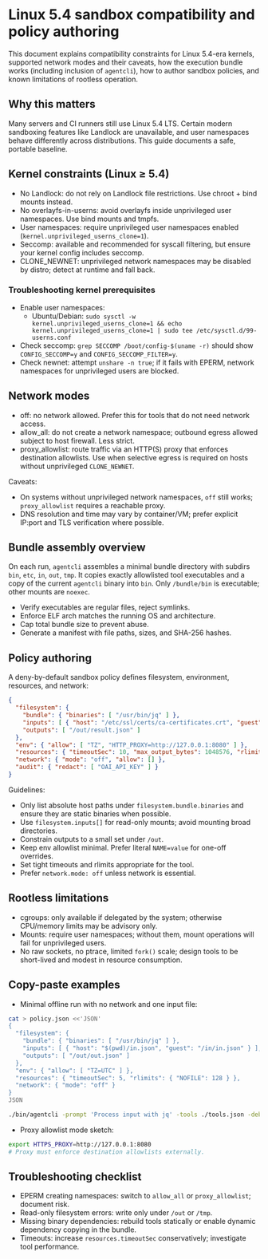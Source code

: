 # Linux 5.4 sandbox compatibility and policy authoring

This document explains compatibility constraints for Linux 5.4-era kernels, supported network modes and their caveats, how the execution bundle works (including inclusion of `agentcli`), how to author sandbox policies, and known limitations of rootless operation.

## Why this matters

Many servers and CI runners still use Linux 5.4 LTS. Certain modern sandboxing features like Landlock are unavailable, and user namespaces behave differently across distributions. This guide documents a safe, portable baseline.

## Kernel constraints (Linux ≥ 5.4)

- No Landlock: do not rely on Landlock file restrictions. Use chroot + bind mounts instead.
- No overlayfs-in-userns: avoid overlayfs inside unprivileged user namespaces. Use bind mounts and tmpfs.
- User namespaces: require unprivileged user namespaces enabled (`kernel.unprivileged_userns_clone=1`).
- Seccomp: available and recommended for syscall filtering, but ensure your kernel config includes seccomp.
- CLONE_NEWNET: unprivileged network namespaces may be disabled by distro; detect at runtime and fall back.

### Troubleshooting kernel prerequisites

- Enable user namespaces:
  - Ubuntu/Debian: `sudo sysctl -w kernel.unprivileged_userns_clone=1 && echo kernel.unprivileged_userns_clone=1 | sudo tee /etc/sysctl.d/99-userns.conf`
- Check seccomp: `grep SECCOMP /boot/config-$(uname -r)` should show `CONFIG_SECCOMP=y` and `CONFIG_SECCOMP_FILTER=y`.
- Check newnet: attempt `unshare -n true`; if it fails with EPERM, network namespaces for unprivileged users are blocked.

## Network modes

- off: no network allowed. Prefer this for tools that do not need network access.
- allow_all: do not create a network namespace; outbound egress allowed subject to host firewall. Less strict.
- proxy_allowlist: route traffic via an HTTP(S) proxy that enforces destination allowlists. Use when selective egress is required on hosts without unprivileged `CLONE_NEWNET`.

Caveats:
- On systems without unprivileged network namespaces, `off` still works; `proxy_allowlist` requires a reachable proxy.
- DNS resolution and time may vary by container/VM; prefer explicit IP:port and TLS verification where possible.

## Bundle assembly overview

On each run, `agentcli` assembles a minimal bundle directory with subdirs `bin`, `etc`, `in`, `out`, `tmp`. It copies exactly allowlisted tool executables and a copy of the current `agentcli` binary into `bin`. Only `/bundle/bin` is executable; other mounts are `noexec`.

- Verify executables are regular files, reject symlinks.
- Enforce ELF arch matches the running OS and architecture.
- Cap total bundle size to prevent abuse.
- Generate a manifest with file paths, sizes, and SHA-256 hashes.

## Policy authoring

A deny-by-default sandbox policy defines filesystem, environment, resources, and network:

```json
{
  "filesystem": {
    "bundle": { "binaries": [ "/usr/bin/jq" ] },
    "inputs": [ { "host": "/etc/ssl/certs/ca-certificates.crt", "guest": "/etc/ssl/certs/ca.pem" } ],
    "outputs": [ "/out/result.json" ]
  },
  "env": { "allow": [ "TZ", "HTTP_PROXY=http://127.0.0.1:8080" ] },
  "resources": { "timeoutSec": 10, "max_output_bytes": 1048576, "rlimits": { "NOFILE": 256, "NPROC": 64, "AS": 268435456 } },
  "network": { "mode": "off", "allow": [] },
  "audit": { "redact": [ "OAI_API_KEY" ] }
}
```

Guidelines:
- Only list absolute host paths under `filesystem.bundle.binaries` and ensure they are static binaries when possible.
- Use `filesystem.inputs[]` for read-only mounts; avoid mounting broad directories.
- Constrain outputs to a small set under `/out`.
- Keep env allowlist minimal. Prefer literal `NAME=value` for one-off overrides.
- Set tight timeouts and rlimits appropriate for the tool.
- Prefer `network.mode: off` unless network is essential.

## Rootless limitations

- cgroups: only available if delegated by the system; otherwise CPU/memory limits may be advisory only.
- Mounts: require user namespaces; without them, mount operations will fail for unprivileged users.
- No raw sockets, no ptrace, limited `fork()` scale; design tools to be short-lived and modest in resource consumption.

## Copy-paste examples

- Minimal offline run with no network and one input file:

```bash
cat > policy.json <<'JSON'
{
  "filesystem": {
    "bundle": { "binaries": [ "/usr/bin/jq" ] },
    "inputs": [ { "host": "$(pwd)/in.json", "guest": "/in/in.json" } ],
    "outputs": [ "/out/out.json" ]
  },
  "env": { "allow": [ "TZ=UTC" ] },
  "resources": { "timeoutSec": 5, "rlimits": { "NOFILE": 128 } },
  "network": { "mode": "off" }
}
JSON

./bin/agentcli -prompt 'Process input with jq' -tools ./tools.json -debug
```

- Proxy allowlist mode sketch:

```bash
export HTTPS_PROXY=http://127.0.0.1:8080
# Proxy must enforce destination allowlists externally.
```

## Troubleshooting checklist

- EPERM creating namespaces: switch to `allow_all` or `proxy_allowlist`; document risk.
- Read-only filesystem errors: write only under `/out` or `/tmp`.
- Missing binary dependencies: rebuild tools statically or enable dynamic dependency copying in the bundle.
- Timeouts: increase `resources.timeoutSec` conservatively; investigate tool performance.
